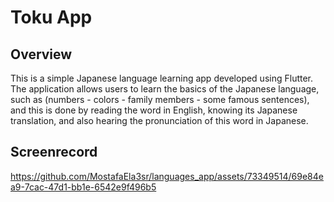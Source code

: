 # Toku App

## Overview

This is a simple Japanese language learning app developed using Flutter. The application allows users to learn the basics of the Japanese language, such as (numbers - colors - family members - some famous sentences), and this is done by reading the word in English, knowing its Japanese translation, and also hearing the pronunciation of this word in Japanese.

## Screenrecord
https://github.com/MostafaEla3sr/languages_app/assets/73349514/69e84ea9-7cac-47d1-bb1e-6542e9f496b5

